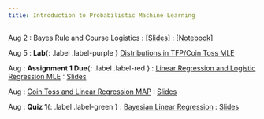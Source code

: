 ```yaml
---
title: Introduction to Probabilistic Machine Learning
---
```


Aug 2
: Bayes Rule and Course Logistics
  : [[Slides](../slides/01-bayesian1.pdf)]
  : [[Notebook](../notebooks/iid.ipynb)]

Aug 5
: **Lab**{: .label .label-purple } [Distributions in TFP/Coin Toss MLE](#)

Aug 
: **Assignment 1 Due**{: .label .label-red } 
: [Linear Regression and Logistic Regression MLE](#)
  : [Slides](#)

Aug 
: [Coin Toss and Linear Regression MAP](#)
  : [Slides](#)

Aug
: **Quiz 1**{: .label .label-green } 
: [Bayesian Linear Regression](#)
  : [Slides](#)






